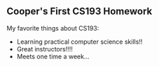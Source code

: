 ## Cooper's First CS193 Homework

My favorite things about CS193:
- Learning practical computer science skills!!
- Great instructors!!!!
- Meets one time a week...
